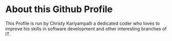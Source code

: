 # About this Github Profile

This Profile is run by Christy Kariyampalli a dedicated coder who loves to improve his skills in software development and other interesting branches of IT. 

